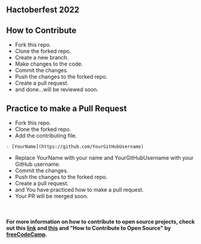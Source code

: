 ## Hactoberfest 2022
## How to Contribute

* Fork this repo.
* Clone the forked repo.
* Create a new branch.
* Make changes to the code.
* Commit the changes.
* Push the changes to the forked repo.
* Create a pull request.
* and done...will be reviewed soon.

## Practice to make a Pull Request
* Fork this repo.
* Clone the forked repo.
* Add the contributing file.
```
- [YourName](https://github.com/YourGitHubUsername)
```
 

* Replace YourName with your name and YourGitHubUsername with your GitHub username.
* Commit the changes.
* Push the changes to the forked repo.
* Create a pull request.
* and You have practiced how to make a pull request.
* Your PR will be merged soon.

<br>

#### For more information on how to contribute to open source projects, check out this [link](https://opensource.guide/how-to-contribute/) and [this](https://www.digitalocean.com/community/tutorial_series/an-introduction-to-open-source) and "How to Contribute to Open Source" by [freeCodeCamp](https://www.freecodecamp.org/news/how-to-contribute-to-open-source-projects/).
